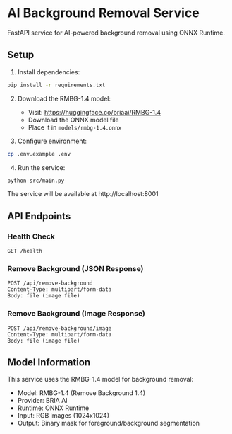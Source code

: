 # AI Background Removal Service

FastAPI service for AI-powered background removal using ONNX Runtime.

## Setup

1. Install dependencies:
```bash
pip install -r requirements.txt
```

2. Download the RMBG-1.4 model:
   - Visit: https://huggingface.co/briaai/RMBG-1.4
   - Download the ONNX model file
   - Place it in `models/rmbg-1.4.onnx`

3. Configure environment:
```bash
cp .env.example .env
```

4. Run the service:
```bash
python src/main.py
```

The service will be available at http://localhost:8001

## API Endpoints

### Health Check
```
GET /health
```

### Remove Background (JSON Response)
```
POST /api/remove-background
Content-Type: multipart/form-data
Body: file (image file)
```

### Remove Background (Image Response)
```
POST /api/remove-background/image
Content-Type: multipart/form-data
Body: file (image file)
```

## Model Information

This service uses the RMBG-1.4 model for background removal:
- Model: RMBG-1.4 (Remove Background 1.4)
- Provider: BRIA AI
- Runtime: ONNX Runtime
- Input: RGB images (1024x1024)
- Output: Binary mask for foreground/background segmentation
